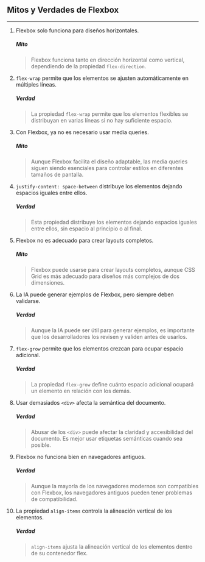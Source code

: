 ## Mitos y Verdades de Flexbox
---

1. Flexbox solo funciona para diseños horizontales.        
   ##### Mito
   > Flexbox funciona tanto en dirección horizontal como vertical, dependiendo de la propiedad `flex-direction`.

2. `flex-wrap` permite que los elementos se ajusten automáticamente en múltiples líneas.   
   ##### Verdad
   > La propiedad `flex-wrap` permite que los elementos flexibles se distribuyan en varias líneas si no hay suficiente espacio.

3. Con Flexbox, ya no es necesario usar media queries.  
   ##### Mito
   > Aunque Flexbox facilita el diseño adaptable, las media queries siguen siendo esenciales para controlar estilos en diferentes tamaños de pantalla.

4. `justify-content: space-between` distribuye los elementos dejando espacios iguales entre ellos.   
   ##### Verdad
   > Esta propiedad distribuye los elementos dejando espacios iguales entre ellos, sin espacio al principio o al final.

5. Flexbox no es adecuado para crear layouts completos.   
   ##### Mito
   > Flexbox puede usarse para crear layouts completos, aunque CSS Grid es más adecuado para diseños más complejos de dos dimensiones.

6. La IA puede generar ejemplos de Flexbox, pero siempre deben validarse.   
   ##### Verdad
   > Aunque la IA puede ser útil para generar ejemplos, es importante que los desarrolladores los revisen y validen antes de usarlos.

7. `flex-grow` permite que los elementos crezcan para ocupar espacio adicional.   
   ##### Verdad
   > La propiedad `flex-grow` define cuánto espacio adicional ocupará un elemento en relación con los demás.

8. Usar demasiados `<div>` afecta la semántica del documento.   
   ##### Verdad
   > Abusar de los `<div>` puede afectar la claridad y accesibilidad del documento. Es mejor usar etiquetas semánticas cuando sea posible.

9. Flexbox no funciona bien en navegadores antiguos.   
   ##### Verdad
   > Aunque la mayoría de los navegadores modernos son compatibles con Flexbox, los navegadores antiguos pueden tener problemas de compatibilidad.

10. La propiedad `align-items` controla la alineación vertical de los elementos.   
    ##### Verdad
    > `align-items` ajusta la alineación vertical de los elementos dentro de su contenedor flex.
